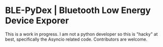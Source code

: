 # BLE-PyDex | Bluetooth Low Energy Device Exporer

This is a work in progress. I am not a python developer so this is "hacky" at best, specifically 
the Asyncio related code. Contributors are welcome.

